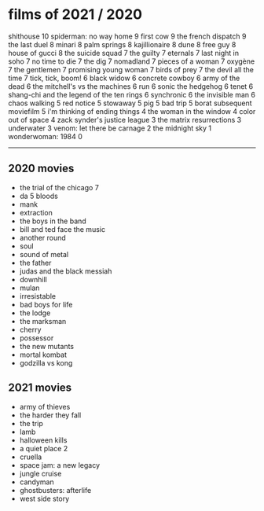 # films of 2021 / 2020

shithouse                                       10
spiderman: no way home                          9
first cow                                       9
the french dispatch                             9
the last duel                                   8
minari                                          8
palm springs                                    8
kajillionaire                                   8
dune                                            8
free guy                                        8
house of gucci                                  8
the suicide squad                               7
the guilty                                      7
eternals                                        7
last night in soho                              7
no time to die                                  7
the dig                                         7
nomadland                                       7
pieces of a woman                               7
oxygène                                         7
the gentlemen                                   7
promising young woman                           7
birds of prey                                   7
the devil all the time                          7
tick, tick, boom!                               6
black widow                                     6
concrete cowboy                                 6
army of the dead                                6
the mitchell's vs the machines                  6
run                                             6
sonic the hedgehog                              6
tenet                                           6
shang-chi and the legend of the ten rings       6
synchronic                                      6
the invisible man                               6
chaos walking                                   5
red notice                                      5
stowaway                                        5
pig                                             5
bad trip                                        5
borat subsequent moviefilm                      5
i'm thinking of ending things                   4
the woman in the window                         4
color out of space                              4
zack synder's justice league                    3
the matrix resurrections                        3
underwater                                      3
venom: let there be carnage                     2
the midnight sky                                1
wonderwoman: 1984                               0

---

## 2020 movies

- the trial of the chicago 7
- da 5 bloods
- mank
- extraction
- the boys in the band
- bill and ted face the music
- another round
- soul
- sound of metal
- the father
- judas and the black messiah
- downhill
- mulan
- irresistable
- bad boys for life
- the lodge
- the marksman
- cherry
- possessor
- the new mutants
- mortal kombat
- godzilla vs kong

## 2021 movies

- army of thieves
- the harder they fall
- the trip
- lamb
- halloween kills
- a quiet place 2
- cruella
- space jam: a new legacy
- jungle cruise
- candyman
- ghostbusters: afterlife
- west side story
